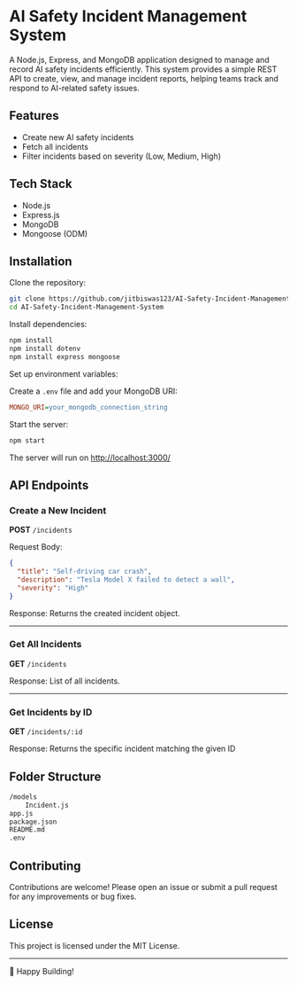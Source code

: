 # AI Safety Incident Management System

A Node.js, Express, and MongoDB application designed to manage and record AI safety incidents efficiently. This system provides a simple REST API to create, view, and manage incident reports, helping teams track and respond to AI-related safety issues.

## Features

- Create new AI safety incidents
- Fetch all incidents
- Filter incidents based on severity (Low, Medium, High)

## Tech Stack

- Node.js
- Express.js
- MongoDB
- Mongoose (ODM)

## Installation

Clone the repository:

```bash
git clone https://github.com/jitbiswas123/AI-Safety-Incident-Management-System.git
cd AI-Safety-Incident-Management-System
```

Install dependencies:

```bash
npm install
npm install dotenv
npm install express mongoose
```

Set up environment variables:

Create a `.env` file and add your MongoDB URI:

```ini
MONGO_URI=your_mongodb_connection_string
```

Start the server:

```bash
npm start
```

The server will run on [http://localhost:3000/](http://localhost:3000/)

## API Endpoints

### Create a New Incident

**POST** `/incidents`

Request Body:

```json
{
  "title": "Self-driving car crash",
  "description": "Tesla Model X failed to detect a wall",
  "severity": "High"
}
```

Response: Returns the created incident object.

---

### Get All Incidents

**GET** `/incidents`

Response: List of all incidents.

---

### Get Incidents by ID

**GET** `/incidents/:id`

Response: Returns the specific incident matching the given ID

## Folder Structure

```bash
/models
    Incident.js
app.js
package.json
README.md
.env
```

## Contributing

Contributions are welcome! Please open an issue or submit a pull request for any improvements or bug fixes.

## License

This project is licensed under the MIT License.

---

🚀 Happy Building!
